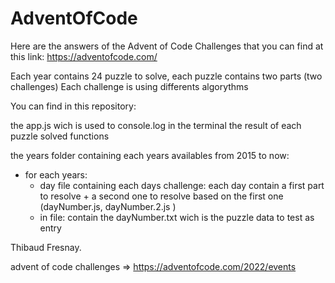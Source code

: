 # AdventOfCode

Here are the answers of the Advent of Code Challenges that you can find at this link: https://adventofcode.com/

Each year contains 24 puzzle to solve, each puzzle contains two parts (two challenges)
Each challenge is using differents algorythms

You can find in this repository:

the app.js wich is used to console.log in the terminal the result of each puzzle solved functions

the years folder containing each years availables from 2015 to now:

- for each years: 
    - day file containing each days challenge:
            each day contain a first part to resolve + a second one to resolve based on the first one (dayNumber.js, dayNumber.2.js )
    - in file:
            contain the dayNumber.txt wich is the puzzle data to test as entry

Thibaud Fresnay.

advent of code challenges => https://adventofcode.com/2022/events
